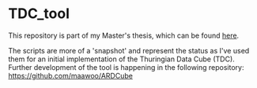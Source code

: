 # TDC_tool

This repository is part of my Master's thesis, which can be found [here](https://github.com/maawoo/TDC_thesis).

The scripts are more of a 'snapshot' and represent the status as I've used them for an initial implementation of the 
Thuringian Data Cube (TDC). Further development of the tool is happening in the following repository:  
https://github.com/maawoo/ARDCube